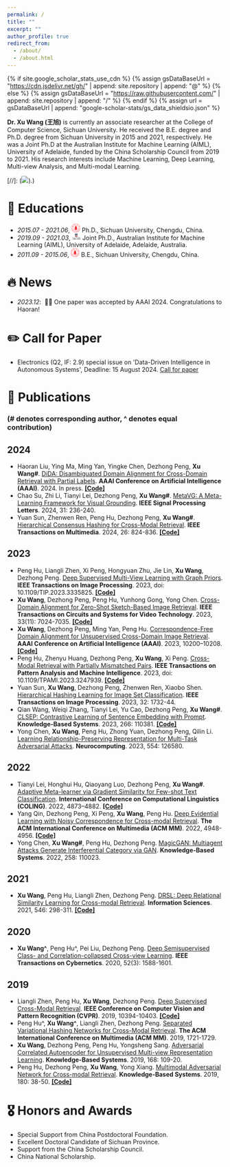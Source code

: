 ```yaml
---
permalink: /
title: ""
excerpt: ""
author_profile: true
redirect_from: 
  - /about/
  - /about.html
---
```


{% if site.google_scholar_stats_use_cdn %}
{% assign gsDataBaseUrl = "https://cdn.jsdelivr.net/gh/" | append: site.repository | append: "@" %}
{% else %}
{% assign gsDataBaseUrl = "https://raw.githubusercontent.com/" | append: site.repository | append: "/" %}
{% endif %}
{% assign url = gsDataBaseUrl | append: "google-scholar-stats/gs_data_shieldsio.json" %}

<span class='anchor' id='about-me'></span>

**Dr. Xu Wang (王旭)** is currently an associate researcher at the College of Computer Science, Sichuan University. He received the B.E. degree and Ph.D. degree from Sichuan University in 2015 and 2021, respectively. He was a Joint Ph.D at the Australian Institute for Machine Learning (AIML), University of Adelaide, funded by the China Scholarship Council from 2019 to 2021. His research interests include Machine Learning, Deep Learning, Multi-view Analysis, and Multi-modal Learning. 

[//]: (<a href='https://scholar.google.com/citations?user=XTOXhy4AAAAJ'><img src="https://img.shields.io/endpoint?url={{ url | url_encode }}&logo=Google%20Scholar&labelColor=f6f6f6&color=9cf&style=flat&label=citations"></a>).)


# 📖 Educations
- *2015.07 - 2021.06*, <a href="https://en.scu.edu.cn/"><img class="png" src="/images/SCU_logo.png" width="20pt"></a> Ph.D., Sichuan University, Chengdu, China.
- *2019.09 - 2021.03*, <a href="https://www.adelaide.edu.au/aiml/"><img class="png" src="/images/UOA_logo.png" width="20pt"></a> Joint Ph.D., Australian Institute for Machine Learning (AIML), University of Adelaide, Adelaide, Australia.
- *2011.09 - 2015.06*, <a href="https://en.scu.edu.cn/"><img class="png" src="/images/SCU_logo.png" width="20pt"></a> B.E., Sichuan University, Chengdu, China.

# 🔥 News
- *2023.12*: &nbsp;🎉🎉 One paper was accepted by AAAI 2024. Congratulations to Haoran!

# ✏️ Call for Paper
- Electronics (Q2, IF: 2.9) special issue on 'Data-Driven Intelligence in Autonomous Systems', Deadline: 15 August 2024. [Call for paper](https://www.mdpi.com/journal/electronics/special_issues/data_auto_sys)


# 📝 Publications 
### (# denotes corresponding author, ^ denotes equal contribution)


## 2024
- Haoran Liu, Ying Ma, Ming Yan, Yingke Chen, Dezhong Peng, **Xu Wang#**. [DiDA: Disambiguated Domain Alignment for Cross-Domain Retrieval with Partial Labels](https://scholar.google.com/citations?view_op=view_citation&hl=zh-CN&user=XTOXhy4AAAAJ&sortby=pubdate&citation_for_view=XTOXhy4AAAAJ:dhFuZR0502QC). **AAAI Conference on Artificial Intelligence (AAAI)**. 2024. In press. [**[Code]**](https://github.com/wangxu-scu/DiDA)
- Chao Su, Zhi Li, Tianyi Lei, Dezhong Peng, **Xu Wang#**. [MetaVG: A Meta-Learning Framework for Visual Grounding](https://ieeexplore.ieee.org/abstract/document/10365212). **IEEE Signal Processing Letters**. 2024, 31: 236-240.
- Yuan Sun, Zhenwen Ren, Peng Hu, Dezhong Peng, **Xu Wang#**. [Hierarchical Consensus Hashing for Cross-Modal Retrieval](https://ieeexplore.ieee.org/abstract/document/10119165). **IEEE Transactions on Multimedia**. 2024, 26: 824-836. [**[Code]**](https://github.com/sunyuan-cs/HCCH)


## 2023
- Peng Hu, Liangli Zhen, Xi Peng, Hongyuan Zhu, Jie Lin, **Xu Wang**, Dezhong Peng. [Deep Supervised Multi-View Learning with Graph Priors](https://ieeexplore.ieee.org/abstract/document/10341289/). **IEEE Transactions on Image Processing**. 2023, doi: 10.1109/TIP.2023.3335825. [**[Code]**](https://github.com/penghu-cs/DMLPA)
- **Xu Wang**, Dezhong Peng, Peng Hu, Yunhong Gong, Yong Chen. [Cross-Domain Alignment for Zero-Shot Sketch-Based Image Retrieval](https://ieeexplore.ieee.org/abstract/document/10098211). **IEEE Transactions on Circuits and Systems for Video Technology**. 2023, 33(11): 7024-7035. [**[Code]**](https://github.com/wangxu-scu/CA)
- **Xu Wang**, Dezhong Peng, Ming Yan, Peng Hu. [Correspondence-Free Domain Alignment for Unsupervised Cross-Domain Image Retrieval](https://arxiv.org/pdf/2302.06081.pdf). **AAAI Conference on Artificial Intelligence (AAAI)**. 2023, 10200–10208. [**[Code]**](https://github.com/wangxu-scu/CoDA)
- Peng Hu, Zhenyu Huang, Dezhong Peng, **Xu Wang**, Xi Peng. [Cross-Modal Retrieval with Partially Mismatched Pairs](https://ieeexplore.ieee.org/abstract/document/10050111). **IEEE Transactions on Pattern Analysis and Machine Intelligence**. 2023, doi: 10.1109/TPAMI.2023.3247939. [**[Code]**](https://github.com/penghu-cs/RCL)
- Yuan Sun, **Xu Wang**, Dezhong Peng, Zhenwen Ren, Xiaobo Shen. [Hierarchical Hashing Learning for Image Set Classification](https://ieeexplore.ieee.org/abstract/document/10061433/). **IEEE Transactions on Image Processing**. 2023, 32: 1732-44.
- Qian Wang, Weiqi Zhang, Tianyi Lei, Yu Cao, Dezhong Peng, **Xu Wang#**. [CLSEP: Contrastive Learning of Sentence Embedding with Prompt](https://www.sciencedirect.com/science/article/pii/S0950705123001314). **Knowledge-Based Systems**. 2023, 266: 110381. [**[Code]**](https://github.com/qianandfei/CLSEP-Contrastive-Learning-of-Sentence-Embedding-with-Prompt)
- Yong Chen, **Xu Wang**, Peng Hu, Zhong Yuan, Dezhong Peng, Qilin Li. [Learning Relationship-Preserving Representation for Multi-Task Adversarial Attacks](https://www.sciencedirect.com/science/article/pii/S0925231223007038). **Neurocomputing**. 2023, 554: 126580.
  
## 2022
- Tianyi Lei, Honghui Hu, Qiaoyang Luo, Dezhong Peng, **Xu Wang#**. [Adaptive Meta-learner via Gradient Similarity for Few-shot Text Classification](https://arxiv.org/abs/2209.04702). **International Conference on Computational Linguistics (COLING)**. 2022, 4873–4882. [**[Code]**](https://github.com/Tianyi-Lei/Adaptive-Meta-learner-via-Gradient-Similarity-for-Few-shot-Text-Classification)
- Yang Qin, Dezhong Peng, Xi Peng, **Xu Wang**, Peng Hu. [Deep Evidential Learning with Noisy Correspondence for Cross-modal Retrieval](https://dl.acm.org/doi/abs/10.1145/3503161.3547922). **The ACM International Conference on Multimedia (ACM MM)**. 2022, 4948-4956. [**[Code]**](https://github.com/wangxu-scu/DECL)
- Yong Chen, **Xu Wang#**, Peng Hu, Dezhong Peng. [MagicGAN: Multiagent Attacks Generate Interferential Category via GAN](https://www.sciencedirect.com/science/article/pii/S0950705122011169). **Knowledge-Based Systems**. 2022, 258: 110023.
  
## 2021
- **Xu Wang**, Peng Hu, Liangli Zhen, Dezhong Peng. [DRSL: Deep Relational Similarity Learning for Cross-modal Retrieval](https://www.sciencedirect.com/science/article/pii/S0020025520307684). **Information Sciences**. 2021, 546: 298-311. [**[Code]**](https://github.com/wangxu-scu/DRSL)

## 2020
- **Xu Wang^**, Peng Hu^, Pei Liu, Dezhong Peng. [Deep Semisupervised Class- and Correlation-collapsed Cross-view Learning](https://ieeexplore.ieee.org/abstract/document/9086133/). **IEEE Transactions on Cybernetics**. 2020, 52(3): 1588-1601.


## 2019
- Liangli Zhen, Peng Hu, **Xu Wang**, Dezhong Peng. [Deep Supervised Cross-Modal Retrieval](http://openaccess.thecvf.com/content_CVPR_2019/html/Zhen_Deep_Supervised_Cross-Modal_Retrieval_CVPR_2019_paper.html). **IEEE Conference on Computer Vision and Pattern Recognition (CVPR)**. 2019, 10394-10403. [**[Code]**](https://github.com/penghu-cs/DSCMR)
- Peng Hu^, **Xu Wang^**, Liangli Zhen, Dezhong Peng. [Separated Variational Hashing Networks for Cross-Modal Retrieval](https://dl.acm.org/doi/abs/10.1145/3343031.3351078). **The ACM International Conference on Multimedia (ACM MM)**. 2019, 1721-1729.
- **Xu Wang**, Dezhong Peng, Peng Hu, Yongsheng Sang. [Adversarial Correlated Autoencoder for Unsupervised Multi-view Representation Learning](https://www.sciencedirect.com/science/article/pii/S0950705119300176). **Knowledge-Based Systems**. 2019, 168: 109-20.
- Peng Hu, Dezhong Peng, **Xu Wang**, Yong Xiang. [Multimodal Adversarial Network for Cross-modal Retrieval](https://www.sciencedirect.com/science/article/pii/S0950705119302230). **Knowledge-Based Systems**. 2019, 180: 38-50. [**[Code]**](https://github.com/penghu-cs/MAN)


# 🎖 Honors and Awards
- Special Support from China Postdoctoral Foundation.
- Excellent Doctoral Candidate of Sichuan Province.
- Support from the China Scholarship Council.
- China National Scholarship.
